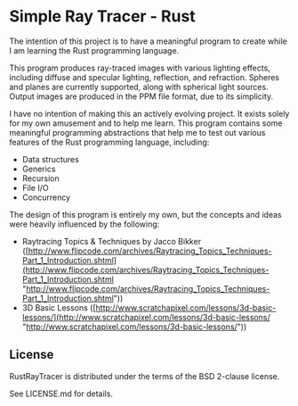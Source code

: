 # Simple Ray Tracer - Rust

The intention of this project is to have a meaningful program to create while I am learning the Rust programming language.

This program produces ray-traced images with various lighting effects, including diffuse and specular lighting, reflection, and refraction.  Spheres and planes are currently supported, along with spherical light sources.  Output images are produced in the PPM file format, due to its simplicity.  

I have no intention of making this an actively evolving project.  It exists solely for my own amusement and to help me learn.   This program contains some meaningful programming abstractions that help me to test out various features of the Rust programming language, including:

- Data structures
- Generics 
- Recursion
- File I/O
- Concurrency

The design of this program is entirely my own, but the concepts and ideas were heavily influenced by the following:

- Raytracing Topics & Techniques by Jacco Bikker ([http://www.flipcode.com/archives/Raytracing_Topics_Techniques-Part_1_Introduction.shtml](http://www.flipcode.com/archives/Raytracing_Topics_Techniques-Part_1_Introduction.shtml "http://www.flipcode.com/archives/Raytracing_Topics_Techniques-Part_1_Introduction.shtml"))
- 3D Basic Lessons ([http://www.scratchapixel.com/lessons/3d-basic-lessons/](http://www.scratchapixel.com/lessons/3d-basic-lessons/ "http://www.scratchapixel.com/lessons/3d-basic-lessons/"))

## License

RustRayTracer is distributed under the terms of the BSD 2-clause license.

See LICENSE.md for details.
